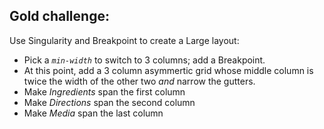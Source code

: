 ## Gold challenge:

<div class="large">
  <p>Use Singularity and Breakpoint to create a Large layout:</p>

  <ul>
    <li>Pick a <em><code>min-width</code></em> to switch to 3 columns; add a Breakpoint.</li>
    <li>At this point, add a 3 column asymmertic grid whose middle column is twice the width of the other two <em>and</em> narrow the gutters.</li>
    <li>Make <em>Ingredients</em> span the first column</li>
    <li>Make <em>Directions</em> span the second column</li>
    <li>Make <em>Media</em> span the last column</li>
  </ul>
</div>
